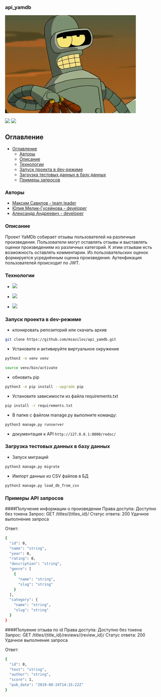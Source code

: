 
### api_yamdb

![githab](https://raw.githubusercontent.com/Zolibot/Interview_of_a_real_fighter/main/bender.gif)


![](https://img.shields.io/badge/license-MIT-green)
![](https://img.shields.io/badge/Powered%20by-Python3.9-green)


## Оглавление

- [Оглавление](#оглавление)
  - [Авторы](#авторы)
  - [Описание](#описание)
  - [Технологии](#технологии)
  - [Запуск проекта в dev-режиме](#запуск-проекта-в-dev-режиме)
  - [Загрузка тестовых данных в базу данных](#загрузка-тестовых-данных-в-базу-данных)
  - [Примеры запросов](#примеры-api-запросов)

### Авторы

- [Максим Савилов - team leader](https://github.com/msavilov/)
- [Юлия Мелик-Гусейнова - developer](https://github.com/JuliaM-G)
- [Александр Андреевич - developer](https://github.com/Zolibot)

### Описание

Проект YaMDb собирает отзывы пользователей на различные произведения.
Пользователи могут оставлять отзывы и выставлять оценки произведениям из 
различных категорий. К этим отзывам есть возможность оставлять комментарии.
Из пользовательских оценок формируется усреднённым оценка произведения.
Аутенфикация пользователей происходит по JWT.

### Технологии

- ![](https://img.shields.io/badge/Python-3.9-brightgreen)

- ![](https://img.shields.io/badge/Django-3.2-brightgreen)

- ![](https://img.shields.io/badge/djangorestframework-3.12.4-brightgreen)

### Запуск проекта в dev-режиме

- клонировать репозиторий или скачать архив

```bash
git clone https://github.com/msavilov/api_yamdb.git
```

- Установите и активируйте виртуальное окружение

```bash
python3 -m venv venv
```

```bash
source venv/bin/activate
```

- обновить pip

```bash
python3 -m pip install --upgrade pip
```

- Установите зависимости из файла requirements.txt

```bash
pip install -r requirements.txt
```

- В папке с файлом manage.py выполните команду:

```bash
python3 manage.py runserver
```

- документация к API ``http://127.0.0.1:8000/redoc/``

### Загрузка тестовых данных в базу данных

- Запуск миграций
```bash
python3 manage.py migrate
```
- Импорт данных из CSV файлов в БД
```bash
python3 manage.py load_db_from_csv
```

### Примеры API запросов

####Получение информации о произведении
Права доступа: Доступно без токена
Запрос: GET /titles/{titles_id}/
Статус ответа: 200 Удачное выполнение запроса

Ответ:
```bash
{
  "id": 0,
  "name": "string",
  "year": 0,
  "rating": 0,
  "description": "string",
  "genre": [
    {
      "name": "string",
      "slug": "string"
    }
  ],
  "category": {
    "name": "string",
    "slug": "string"
  }
}
```

####Полуение отзыва по id
Права доступа: Доступно без токена
Запрос: GET /titles/{title_id}/reviews/{review_id}/
Статус ответа: 200 Удачное выполнение запроса

Ответ:
```bash
{
  "id": 0,
  "text": "string",
  "author": "string",
  "score": 1,
  "pub_date": "2019-08-24T14:15:22Z"
}
```